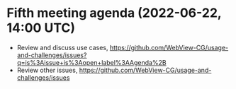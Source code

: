 # Fifth meeting agenda (2022-06-22, 14:00 UTC)

* Review and discuss use cases, https://github.com/WebView-CG/usage-and-challenges/issues?q=is%3Aissue+is%3Aopen+label%3AAgenda%2B
* Review other issues, https://github.com/WebView-CG/usage-and-challenges/issues
